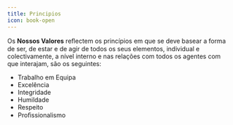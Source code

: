```yaml
---
title: Principios
icon: book-open
---
```


Os **Nossos Valores** reﬂectem os princípios em que se deve basear a forma de ser, de estar e de agir de todos os seus elementos, individual e colectivamente, a nível interno e nas relações com todos os agentes com que interajam, são os seguintes:

- Trabalho em Equipa
- Excelência
- Integridade
- Humildade
- Respeito
- Proﬁssionalismo